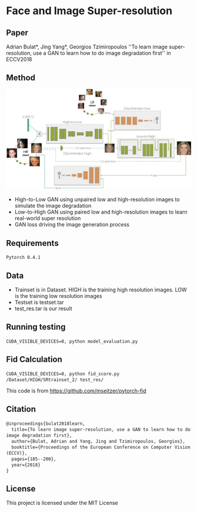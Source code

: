 # Face and Image Super-resolution
## Paper
Adrian Bulat*, Jing Yang*, Georgios Tzimiropoulos
''To learn image super-resolution, use a GAN to learn how to do image degradation first'' in ECCV2018

## Method
<div align="center">
    <img src="overview.png" width="600px"</img> 
</div> 

   * High-to-Low GAN using unpaired low and high-resolution images to simulate the image degradation 
   * Low-to-High GAN using paired low and high-resolution images to learn real-world super resolution
   * GAN loss driving the image generation process

## Requirements
```
Pytorch 0.4.1
```
## Data
* Trainset is in Dataset. HIGH is the training high resolution images. LOW is the training low resolution images 
* Testset is testset.tar
* test_res.tar is our result


## Running testing
```
CUDA_VISIBLE_DEVICES=0, python model_evaluation.py 
```
## Fid Calculation
```
CUDA_VISIBLE_DEVICES=0, python fid_score.py /Dataset/HIGH/SRtrainset_2/ test_res/
```
This code is from https://github.com/mseitzer/pytorch-fid


## Citation
```
@inproceedings{bulat2018learn, 
  title={To learn image super-resolution, use a GAN to learn how to do image degradation first},
  author={Bulat, Adrian and Yang, Jing and Tzimiropoulos, Georgios},
  booktitle={Proceedings of the European Conference on Computer Vision (ECCV)},
  pages={185--200},
  year={2018}  
}
```

## License

This project is licensed under the MIT License
